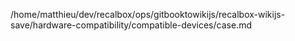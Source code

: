 /home/matthieu/dev/recalbox/ops/gitbooktowikijs/recalbox-wikijs-save/hardware-compatibility/compatible-devices/case.md
